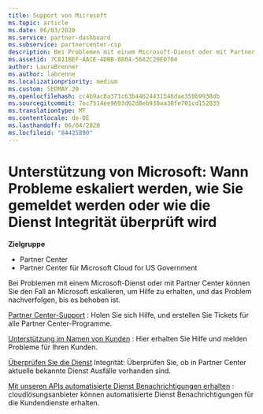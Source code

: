```yaml
---
title: Support von Microsoft
ms.topic: article
ms.date: 06/03/2020
ms.service: partner-dashboard
ms.subservice: partnercenter-csp
description: Bei Problemen mit einem Microsoft-Dienst oder mit Partner Center können Sie den Fall an Microsoft eskalieren, um Hilfe zu erhalten, und das Problem nachverfolgen, bis es behoben ist.
ms.assetid: 7C811BEF-AACE-4DBB-8804-5682C20E0704
author: LauraBrenner
ms.author: labrenne
ms.localizationpriority: medium
ms.custom: SEOMAY.20
ms.openlocfilehash: cc4b9ac8a371c63b44624431546dae359b9938db
ms.sourcegitcommit: 7ec7514ee9693d62d8eb930aa38fe701cd152835
ms.translationtype: MT
ms.contentlocale: de-DE
ms.lasthandoff: 06/04/2020
ms.locfileid: "84425890"
---
```

# <a name="support-from-microsoft---when-to-escalate-issues-how-to-report-them-or-how-to-check-service-health"></a>Unterstützung von Microsoft: Wann Probleme eskaliert werden, wie Sie gemeldet werden oder wie die Dienst Integrität überprüft wird

**Zielgruppe**

- Partner Center
- Partner Center für Microsoft Cloud for US Government

Bei Problemen mit einem Microsoft-Dienst oder mit Partner Center können Sie den Fall an Microsoft eskalieren, um Hilfe zu erhalten, und das Problem nachverfolgen, bis es behoben ist.

[Partner Center-Support](report-problems-with-partner-center.md) : Holen Sie sich Hilfe, und erstellen Sie Tickets für alle Partner Center-Programme.

[Unterstützung im Namen von Kunden](report-problems-on-behalf-of-a-customer.md) : Hier erhalten Sie Hilfe und melden Probleme für Ihren Kunden.

[Überprüfen Sie die Dienst](check-service-health.md) Integrität: Überprüfen Sie, ob in Partner Center aktuelle bekannte Dienst Ausfälle vorhanden sind.

[Mit unseren APIs automatisierte Dienst Benachrichtigungen erhalten](get-automated-service-notifications-with-our-apis.md) : cloudlösungsanbieter können automatisierte Dienst Benachrichtigungen für die Kundendienste erhalten.


 

 



